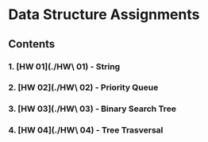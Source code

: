 # Data Structure Assignments
## Contents
### 1. [HW 01](./HW\ 01) - String
### 2. [HW 02](./HW\ 02) - Priority Queue
### 3. [HW 03](./HW\ 03) - Binary Search Tree
### 4. [HW 04](./HW\ 04) - Tree Trasversal
